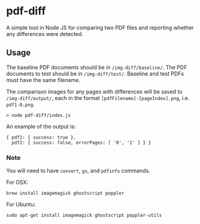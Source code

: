 # pdf-diff

A simple tool in Node JS for comparing two PDF files and reporting whether any differences were detected.


## Usage

The baseline PDF documents should be in `/img-diff/baseline/`. The PDF documents to test should be in `/img-diff/test/`. Baseline and test PDFs must have the same filename.

The comparison images for any pages with differences will be saved to `/img-diff/output/`, each in the format `[pdfFilename]-[pageIndex].png`, i.e. `pdf1-0.png`.

```
> node pdf-diff/index.js
```

An example of the output is:

```
{ pdf1: { success: true },
  pdf2: { success: false, errorPages: [ '0', '1' ] } }
```

### Note

You will need to have `convert`, `gs`, and `pdfinfo` commands.

For OSX:

    brew install imagemagick ghostscript poppler
    
For Ubuntu:
    
    sudo apt-get install imagemagick ghostscript poppler-utils
    